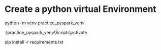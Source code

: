 # Create a python virtual Environment

python -m venv practice_pyspark_venv

.\practice_pyspark_venv\Scripts\activate

pip install -r requirements.txt

